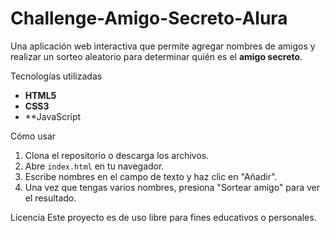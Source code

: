# Challenge-Amigo-Secreto-Alura
Una aplicación web interactiva que permite agregar nombres de amigos y realizar un sorteo aleatorio para determinar quién es el **amigo secreto**.

Tecnologías utilizadas
- **HTML5**
- **CSS3**
- **JavaScript

Cómo usar
1. Clona el repositorio o descarga los archivos.
2. Abre `index.html` en tu navegador.
3. Escribe nombres en el campo de texto y haz clic en "Añadir".
4. Una vez que tengas varios nombres, presiona "Sortear amigo" para ver el resultado.

Licencia
Este proyecto es de uso libre para fines educativos o personales.
